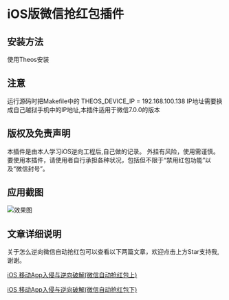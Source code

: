 # iOS版微信抢红包插件

## 安装方法
使用Theos安装

## 注意
运行源码时把Makefile中的 THEOS_DEVICE_IP = 192.168.100.138 IP地址需要换成自己越狱手机中的IP地址,本插件适用于微信7.0.0的版本

## 版权及免责声明
本插件是由本人学习iOS逆向工程后,自己做的记录。
外挂有风险，使用需谨慎。
要使用本插件，请使用者自行承担各种状况，包括但不限于“禁用红包功能”以及“微信封号”。

## 应用截图

![效果图](https://img-blog.csdnimg.cn/20190624151123101.png?x-oss-process=image/watermark,type_ZmFuZ3poZW5naGVpdGk,shadow_10,text_aHR0cHM6Ly9ibG9nLmNzZG4ubmV0L3hoenRoNzA5MTE=,size_16,color_FFFFFF,t_70)

## 文章详细说明
关于怎么逆向微信自动抢红包可以查看以下两篇文章，欢迎点击上方Star支持我,谢谢。

[iOS 移动App入侵与逆向破解(微信自动抢红包上)](https://blog.csdn.net/xhzth70911/article/details/92839863)

[iOS 移动App入侵与逆向破解(微信自动抢红包下)](https://blog.csdn.net/xhzth70911/article/details/93464924)
